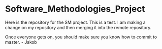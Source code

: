 # Software_Methodologies_Project
Here is the repository for the SM project.
This is a test.
I am making a change on my repository and then merging it into the remote repository.


Once everyone gets on, you should make sure you know how to commit to master. - Jakob
